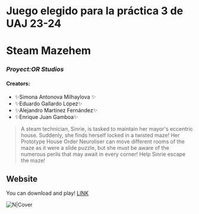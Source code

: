 # Juego elegido para la práctica 3 de UAJ 23-24
# Steam Mazehem
### _Proyect:OR Studios_
#### Creators:
- ✨Simona Antonova Milhaylova ✨
- ✨Eduardo Gallardo López✨
- ✨Alejandro Martínez Fernández✨
- ✨Enrique Juan Gamboa✨

>A steam technician, Sinrie, is tasked to maintain her mayor's eccentric house. Suddenly, she finds herself locked in a twisted maze! Her Prototype House Order Neuroliser can move different rooms of the maze as it were a slide puzzle, but she must be aware of the numerous perils that may await in every corner!
Help Sinrie escape the maze!

## Website
You can download and play!
[LINK](https://proyector-studios.itch.io/steam-mazehem)

![N|Cover](https://img.itch.zone/aW1hZ2UvMTA1MDUxMy82MDQzNTQxLnBuZw==/original/6GZNEq.png)

